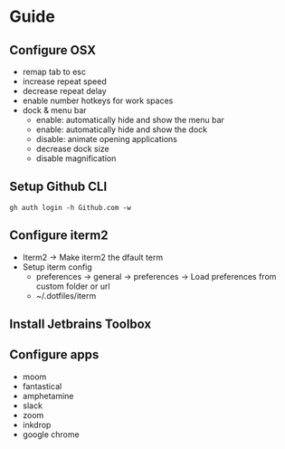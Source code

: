 # Guide

## Configure OSX
- remap tab to esc
- increase repeat speed
- decrease repeat delay
- enable number hotkeys for work spaces
- dock & menu bar
	- enable: automatically hide and show the menu bar
	- enable: automatically hide and show the dock
	- disable: animate opening applications
	- decrease dock size
	- disable magnification

## Setup Github CLI
```
gh auth login -h Github.com -w
```

## Configure iterm2
- Iterm2 -> Make iterm2 the dfault term
- Setup iterm config
	- preferences -> general -> preferences -> Load preferences from custom folder or url
	- ~/.dotfiles/iterm

## Install Jetbrains Toolbox

## Configure apps
- moom
- fantastical
- amphetamine
- slack
- zoom
- inkdrop
- google chrome
